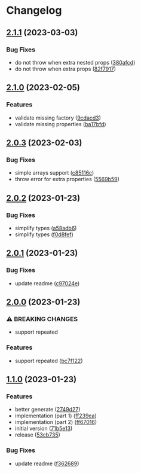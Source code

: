 # Changelog

## [2.1.1](https://github.com/infodusha/grpc-web-from-object/compare/v2.1.0...v2.1.1) (2023-03-03)


### Bug Fixes

* do not throw when extra nested props ([380afcd](https://github.com/infodusha/grpc-web-from-object/commit/380afcd6147b24fe634618e49bf65f8957058639))
* do not throw when extra props ([82f7917](https://github.com/infodusha/grpc-web-from-object/commit/82f79179f7dd4ea7841f048cfd4896066f80dd1d))

## [2.1.0](https://github.com/infodusha/grpc-web-from-object/compare/v2.0.3...v2.1.0) (2023-02-05)


### Features

* validate missing factory ([9cdacd3](https://github.com/infodusha/grpc-web-from-object/commit/9cdacd3dcde582ea57b21155b8611ede259dcb23))
* validate missing properties ([ba17bfd](https://github.com/infodusha/grpc-web-from-object/commit/ba17bfd0b6e8eed35d160be1a804a52625a22136))

## [2.0.3](https://github.com/infodusha/grpc-web-from-object/compare/v2.0.2...v2.0.3) (2023-02-03)


### Bug Fixes

* simple arrays support ([c85116c](https://github.com/infodusha/grpc-web-from-object/commit/c85116c179f5b3c28a3aae303bcc6c3a0efe7205))
* throw error for extra properties ([5569b59](https://github.com/infodusha/grpc-web-from-object/commit/5569b5970fc9d451932540f3dd430377ae75f43d))

## [2.0.2](https://github.com/infodusha/grpc-web-from-object/compare/v2.0.1...v2.0.2) (2023-01-23)


### Bug Fixes

* simplify types ([a58adb6](https://github.com/infodusha/grpc-web-from-object/commit/a58adb6c073fcfcbf0dc9a180a4c6b3ada3adf14))
* simplify types ([f0d8fef](https://github.com/infodusha/grpc-web-from-object/commit/f0d8fef2726deb2bf7ee762e4aa403855092f10d))

## [2.0.1](https://github.com/infodusha/grpc-web-from-object/compare/v2.0.0...v2.0.1) (2023-01-23)


### Bug Fixes

* update readme ([c97024e](https://github.com/infodusha/grpc-web-from-object/commit/c97024efdc8ae7cc6da52f8f43c955f14241729b))

## [2.0.0](https://github.com/infodusha/grpc-web-from-object/compare/v1.1.0...v2.0.0) (2023-01-23)


### ⚠ BREAKING CHANGES

* support repeated

### Features

* support repeated ([bc7f122](https://github.com/infodusha/grpc-web-from-object/commit/bc7f122994bcffd7c07d75ee60e43ac53a9f2f88))

## [1.1.0](https://github.com/infodusha/grpc-web-from-object/compare/v1.0.0...v1.1.0) (2023-01-23)


### Features

* better generate ([2749d27](https://github.com/infodusha/grpc-web-from-object/commit/2749d270cb79cab3e0b20900087e4dda5d2e973f))
* implementation (part 1) ([ff239ea](https://github.com/infodusha/grpc-web-from-object/commit/ff239ea0c4a67b5d7a9c24b3d99d3b2eb810c4c2))
* implementation (part 2) ([ff67016](https://github.com/infodusha/grpc-web-from-object/commit/ff670165d7f43f15d9eee409074426f742683528))
* initial version ([71b5e13](https://github.com/infodusha/grpc-web-from-object/commit/71b5e133187993cd1c820b5f9a86b2366d508fac))
* release ([53cb735](https://github.com/infodusha/grpc-web-from-object/commit/53cb735eb4c7586441a9a1ef4c3a070e82c9f9f8))


### Bug Fixes

* update readme ([f362689](https://github.com/infodusha/grpc-web-from-object/commit/f3626890acb4261ea6603f7dfd91f7e8821d5f1c))
